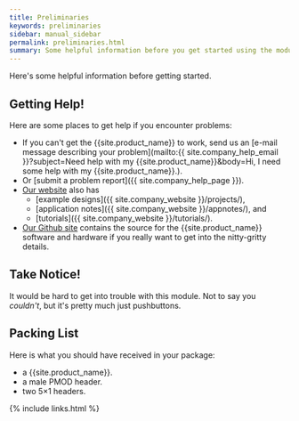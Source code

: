 ```yaml
---
title: Preliminaries
keywords: preliminaries
sidebar: manual_sidebar
permalink: preliminaries.html
summary: Some helpful information before you get started using the module.
---
```


Here's some helpful information before getting started.


## Getting Help!

Here are some places to get help if you encounter problems:

* If you can't get the {{site.product_name}} to work, send us an 
   [e-mail message describing your problem](mailto:{{ site.company_help_email }}?subject=Need help with my {{site.product_name}}&body=Hi, I need some help with my {{site.product_name}}.). 
* Or [submit a problem report]({{ site.company_help_page }}).
* [Our website]({{site.company_website}}) also has
	* [example designs]({{ site.company_website }}/projects/), 
	* [application notes]({{ site.company_website }}/appnotes/), and
	* [tutorials]({{ site.company_website }}/tutorials/).
* [Our Github site]({{site.product_repo}}) contains the source
    for the {{site.product_name}} software and hardware if you really want to get into the
    nitty-gritty details.


## Take Notice!

It would be hard to get into trouble with this module.
Not to say you *couldn't*, but it's pretty much just pushbuttons.

## Packing List

Here is what you should have received in your package:

* a {{site.product_name}}.
* a male PMOD header.
* two 5&times;1 headers.



{% include links.html %}
